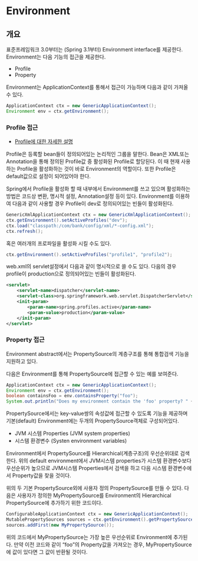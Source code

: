 # Environment

## 개요

표준프레임워크 3.0부터는 (Spring 3.1부터) Environment interface를 제공한다.
Environment는 다음 기능의 접근을 제공한다.

- Profile
- Property

Environment는 ApplicationContext를 통해서 접근이 가능하며 다음과 같이 가져올 수 있다.

```java
ApplicationContext ctx = new GenericApplicationContext();
Environment env = ctx.getEnvironment();
```

### Profile 접근

- [Profile에 대한 자세한 설명](https://www.egovframe.go.kr/wiki/doku.php?id=egovframework:rte2:fdl:ioc_container:bean_definition_profiles)

Profile은 등록할 bean들이 정의되어있는 논리적인 그룹을 말한다. Bean은 XML또는 Annotation을 통해 정의된 Profile값 중 활성화된 Profile로 할당된다.
이 때 현재 사용하는 Profile을 활성화하는 것이 바로 Environment의 역할이다. 또한 Profile은 default값으로 설정이 되어있어야 한다.

Spring에서 Profile을 활성화 할 때 내부에서 Environment를 쓰고 있으며 활성화하는 방법은 코드상 변환, 명시적 설정, Annotation설정 등이 있다.
Environment를 이용하여 다음과 같이 사용할 경우 Profile이 dev로 정의되어있는 빈들이 활성화된다.

```java
GenericXmlApplicationContext ctx = new GenericXmlApplicationContext();
ctx.getEnvironment().setActiveProfiles("dev");
ctx.load("classpath:/com/bank/config/xml/*-config.xml");
ctx.refresh();
```

혹은 여러개의 프로파일을 활성화 시킬 수도 있다.

```java
ctx.getEnvironment().setActiveProfiles("profile1", "profile2");
```

web.xml의 servlet설정에서 다음과 같이 명시적으로 쓸 수도 있다. 다음의 경우 profile이 production으로 정의되어있는 빈들이 활성화된다.

```xml
<servlet>
    <servlet-name>dispatcher</servlet-name>
    <servlet-class>org.springframework.web.servlet.DispatcherServlet</servlet-class>
    <init-param>
        <param-name>spring.profiles.active</param-name>
        <param-value>production</param-value>
    </init-param>
</servlet>
```

### Property 접근

Environment abstract에서는 PropertySource의 계층구조를 통해 통합검색 기능을 지원하고 있다.

다음은 Environment를 통해 PropertySource에 접근할 수 있는 예를 보여준다.

```java
ApplicationContext ctx = new GenericApplicationContext();
Environment env = ctx.getEnvironment();
boolean containsFoo = env.containsProperty("foo");
System.out.println("Does my environment contain the 'foo' property? " + containsFoo);
```

PropertySource에서는 key-value쌍의 속성값에 접근할 수 있도록 기능을 제공하며 기본(default) Environment에는 두개의 PropertySource객체로 구성되어있다.

- JVM 시스템 Properties (JVM system properties)
- 시스템 환경변수 (Systen environment variables)

Environment에서 PropertySource를 Hierarchical(계층구조)의 우선순위대로 검색한다.
위의 default environment에서 JVM시스템 properties가 시스템 환경변수보다 우선순위가 높으므로 JVM시스템 Properties에서 검색을 하고 다음 시스템 환경변수에서 Property값을 찾을 것이다.

위의 두 기본 PropertySource외에 사용자 정의 PropertySource를 만들 수 있다.
다음은 사용자가 정의한 MyPropertySource를 Environment의 Hierarchical PropertySource에 추가하기 위한 코드이다.

```java
ConfigurableApplicationContext ctx = new GenericApplicationContext();
MutablePropertySources sources = ctx.getEnvironment().getPropertySources();
sources.addFirst(new MyPropertySource());
```

위의 코드에서 MyPropertySource는 가장 높은 우선순위로 Environment에 추가된다.
만약 이전 코드와 같이 “foo”의 Property값을 가져오는 경우, MyPropertySource에 값이 있다면 그 값이 반환될 것이다.